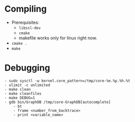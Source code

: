 # Compiling
- Prerequisites:
    - `libssl-dev`
    - `cmake`
    - makefile works only for linux right now.
- `cmake .`
- `make`

# Debugging
    - sudo sysctl -w kernel.core_pattern=/tmp/core-%e.%p.%h.%t
    - ulimit -c unlimited
    - make clean
    - make cleanfiles
    - make DEBUG=1
    - gdb bin/GraphDB /tmp/core-GraphDB[autocomplete]
        - bt
        - frame <number_from_backtrace>
        - print <variable_name>